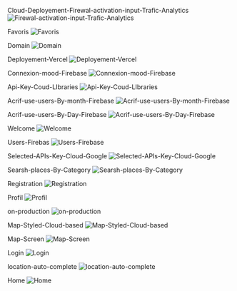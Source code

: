 Cloud-Deployement-Firewal-activation-input-Trafic-Analytics
![Firewal-activation-input-Trafic-Analytics](https://github.com/user-attachments/assets/871f86ba-0753-4464-989b-425658c5d225)


Favoris
![Favoris](https://github.com/user-attachments/assets/64d52307-7612-4324-91e5-2edcc29fb904)


Domain
![Domain](https://github.com/user-attachments/assets/a0d54d55-b8aa-4881-8e08-a2be02851ace)


Deployement-Vercel
![Deployement-Vercel](https://github.com/user-attachments/assets/7f6214c9-a359-4604-9e35-21b2188bf850)


Connexion-mood-Firebase
![Connexion-mood-Firebase](https://github.com/user-attachments/assets/f4c1d5bf-119f-4337-b8d3-ca212befea75)


Api-Key-Coud-LIbraries
![Api-Key-Coud-LIbraries](https://github.com/user-attachments/assets/4fd82290-00a7-4f94-a7ca-cb038fb05847)


Acrif-use-users-By-month-Firebase
![Acrif-use-users-By-month-Firebase](https://github.com/user-attachments/assets/47681cc2-9a90-4df4-998d-3c099c6180f9)


Acrif-use-users-By-Day-Firebase
![Acrif-use-users-By-Day-Firebase](https://github.com/user-attachments/assets/a5504385-7b90-4ffb-9bc2-aa3adad7d832)


Welcome
![Welcome](https://github.com/user-attachments/assets/d45e60fd-ca9e-47ca-8918-1924dec49dd8)


Users-Firebas
![Users-Firebase](https://github.com/user-attachments/assets/6fe2fb79-06b7-42f0-99ec-bf2e0f1842cd)


Selected-APIs-Key-Cloud-Google
![Selected-APIs-Key-Cloud-Google](https://github.com/user-attachments/assets/00dfc9ca-5f4f-4768-8412-54116b4ec9c1)


Searsh-places-By-Category
![Searsh-places-By-Category](https://github.com/user-attachments/assets/6b65c0b6-6111-463d-9039-199512668c8c)


Registration
![Registration](https://github.com/user-attachments/assets/38c86785-ce02-4392-9aaa-30b62645c549)


Profil
![Profil](https://github.com/user-attachments/assets/3d9eaf49-4d3c-40eb-ba51-7e4c90a8634a)


on-production
![on-production](https://github.com/user-attachments/assets/107688c3-e9cb-49e8-abb3-b12624d98fb4)


Map-Styled-Cloud-based
![Map-Styled-Cloud-based](https://github.com/user-attachments/assets/4ee26d2d-9725-4d2b-98c7-faef11dfcd6d)


Map-Screen
![Map-Screen](https://github.com/user-attachments/assets/c302fa17-bd21-4c52-8664-5ae1c763f8d7)


Login
![Login](https://github.com/user-attachments/assets/1676f558-92d2-4312-8ab1-90a244897a20)


location-auto-complete
![location-auto-complete](https://github.com/user-attachments/assets/27d8bc71-7c68-44b8-8813-81452b9713d6)


Home
![Home](https://github.com/user-attachments/assets/68d10e68-6e14-418f-9531-ef8b90768975)
